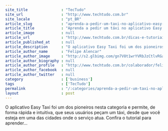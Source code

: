 ```yaml
---
site_title               : "TecTudo"
site_url                 : "http://www.techtudo.com.br"
site_locale              : "pt_BR"
article_slug             : "aprenda-a-pedir-um-taxi-no-aplicativo-easy-taxi"
article_title            : "Aprenda a pedir um táxi no aplicativo Easy Taxi"
article_image            : null
article_url              : "http://www.techtudo.com.br/dicas-e-tutoriais/noticia/2015/02/aprenda-pedir-um-taxi-no-aplicativo-easy-taxi.html"
article_published_at     : null
article_description      : "O aplicativo Easy Taxi foi um dos pioneiros nesta categoria e permite, de forma rápida e intuitiva, que seus usuários peçam um táxi, desde que você esteja em uma das cidades onde o serviço atua. Confira o tutorial para aprender..."
article_author_name      : "Felipe Alencar"
article_author_image     : "http://s2.glbimg.com/gn7V8t1wrYVRbJzCtlvRGanKf4g=/30x30/s2.glbimg.com/q3Ki9LP79DgJ0JocOfwcUTejGc4=/0x0:640x640/140x140/s.glbimg.com/po/tt2/f/original/2015/02/13/colaborador_felipe.jpg"
article_author_biography : null
article_author_profile   : "http://www.techtudo.com.br/colaborador/felipe-alencar.html"
article_author_facebook  : null
article_author_twitter   : null
category                 : ['business']
tags                     : ['TecTudo']
permalink                : "/:categories/aprenda-a-pedir-um-taxi-no-aplicativo-easy-taxi/"
layout                   : post
---
```


O aplicativo Easy Taxi foi um dos pioneiros nesta categoria e permite, de forma rápida e intuitiva, que seus usuários peçam um táxi, desde que você esteja em uma das cidades onde o serviço atua. Confira o tutorial para aprender...

